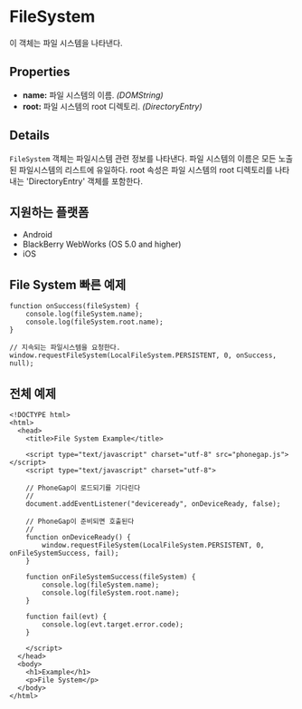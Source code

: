 FileSystem
==========

이 객체는 파일 시스템을 나타낸다.

Properties
----------

- __name:__ 파일 시스템의 이름. _(DOMString)_
- __root:__ 파일 시스템의 root 디렉토리. _(DirectoryEntry)_

Details
-------

`FileSystem` 객체는 파일시스템 관련 정보를 나타낸다. 파일 시스템의 이름은 모든 노출된 파일시스템의 리스트에 유일하다. root 속성은 파일 시스템의 root 디렉토리를 나타내는 'DirectoryEntry' 객체를 포함한다.

지원하는 플랫폼
-------------------

- Android
- BlackBerry WebWorks (OS 5.0 and higher)
- iOS

File System 빠른 예제
-------------------------

	function onSuccess(fileSystem) {
		console.log(fileSystem.name);
		console.log(fileSystem.root.name);
	}
	
	// 지속되는 파일시스템을 요청한다.
	window.requestFileSystem(LocalFileSystem.PERSISTENT, 0, onSuccess, null);

전체 예제
------------

    <!DOCTYPE html>
    <html>
      <head>
        <title>File System Example</title>

        <script type="text/javascript" charset="utf-8" src="phonegap.js"></script>
        <script type="text/javascript" charset="utf-8">

        // PhoneGap이 로드되기를 기다린다
        //
        document.addEventListener("deviceready", onDeviceReady, false);

        // PhoneGap이 준비되면 호출된다
        //
        function onDeviceReady() {
			window.requestFileSystem(LocalFileSystem.PERSISTENT, 0, onFileSystemSuccess, fail);
        }

		function onFileSystemSuccess(fileSystem) {
			console.log(fileSystem.name);
			console.log(fileSystem.root.name);
		}
		
		function fail(evt) {
			console.log(evt.target.error.code);
		}
		
        </script>
      </head>
      <body>
        <h1>Example</h1>
        <p>File System</p>
      </body>
    </html>
